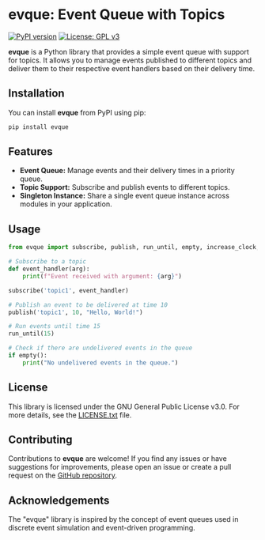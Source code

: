 # evque: Event Queue with Topics

[![PyPI version](https://badge.fury.io/py/evque.svg)](https://badge.fury.io/py/evque)
[![License: GPL v3](https://img.shields.io/badge/License-GPL%20v3-blue.svg)](https://www.gnu.org/licenses/gpl-3.0)

**evque** is a Python library that provides a simple event queue with support for topics. It allows you to manage events published to different topics and deliver them to their respective event handlers based on their delivery time.

## Installation

You can install **evque** from PyPI using pip:

```bash
pip install evque
```

## Features

- **Event Queue:** Manage events and their delivery times in a priority queue.
- **Topic Support:** Subscribe and publish events to different topics.
- **Singleton Instance:** Share a single event queue instance across modules in your application.

## Usage

```python
from evque import subscribe, publish, run_until, empty, increase_clock, reset_clock, now

# Subscribe to a topic
def event_handler(arg):
    print(f"Event received with argument: {arg}")

subscribe('topic1', event_handler)

# Publish an event to be delivered at time 10
publish('topic1', 10, "Hello, World!")

# Run events until time 15
run_until(15)

# Check if there are undelivered events in the queue
if empty():
    print("No undelivered events in the queue.")
```

## License

This library is licensed under the GNU General Public License v3.0. For more details, see the [LICENSE.txt](https://github.com/ahmad-siavashi/evque/blob/main/LICENSE.txt) file.

## Contributing

Contributions to **evque** are welcome! If you find any issues or have suggestions for improvements, please open an issue or create a pull request on the [GitHub repository](https://github.com/ahmad-siavashi/evque).

## Acknowledgements

The "evque" library is inspired by the concept of event queues used in discrete event simulation and event-driven programming.
